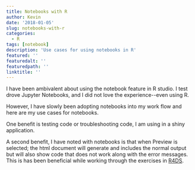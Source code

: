 ```yaml
---
title: Notebooks with R
author: Kevin
date: '2018-01-05'
slug: notebooks-with-r
categories:
  - R
tags: [notebook]
description: 'Use cases for using notebooks in R'
featured: ''
featuredalt: ''
featuredpath: ''
linktitle: ''
---
```


I have been ambivalent about using the notebook feature in R studio. I test drove Jupyter Notebooks, and I did not love the experience--even using R. 

However, I have slowly been adopting notebooks into my work flow and here are my use cases for notebooks.

One benefit is testing code or troubleshooting code, I am using in a shiny application.


A second benefit, I have noted with notebooks is that when Preview is selected; the html document will generate and includes the normal output but will also show code that does not work along with the  error messages. This is has been beneficial while working through the exercises in [R4DS](http://r4ds.had.co.nz/).  
